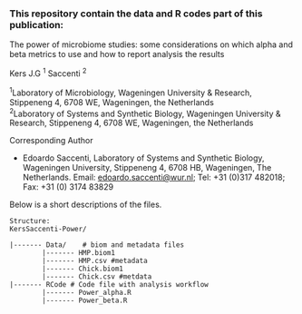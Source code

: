 ### This repository contain the data and R codes part of this publication: ###
The power of microbiome studies: some considerations on which alpha and beta metrics to use and how to report analysis the results

Kers J.G  <sup>1</sup>  Saccenti <sup>2</sup>

<sup>1</sup>Laboratory of Microbiology, Wageningen University & Research, Stippeneng 4, 6708 WE, Wageningen, the Netherlands  
<sup>2</sup>Laboratory of Systems and Synthetic Biology, Wageningen University & Research, 
Stippeneng 4, 6708 WE, Wageningen, the Netherlands

Corresponding Author
* Edoardo Saccenti, Laboratory of Systems and Synthetic Biology, Wageningen University,
Stippeneng 4, 6708 HB, Wageningen, The Netherlands. Email: edoardo.saccenti@wur.nl; Tel:
+31 (0)317 482018; Fax: +31 (0) 3174 83829

Below is a short descriptions of the files.

```
Structure:    
KersSaccenti-Power/      

|------- Data/    # biom and metadata files
		|------- HMP.biom1 
		|------- HMP.csv #metadata
		|------- Chick.biom1
		|------- Chick.csv #metdata
|------- RCode # Code file with analysis workflow    
		|------- Power_alpha.R
		|------- Power_beta.R
```
